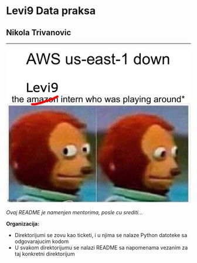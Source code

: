 # Levi9 Data praksa 
## Nikola Trivanovic


---
<div style="text-align: center;">
  <img src="slika.jpg" alt="Prikaz vremenskih podataka">
</div>

*Ovaj README je namenjen mentorima, posle cu srediti...* 

**Organizacija:**
- Direktorijumi se zovu kao ticketi, i u njima se nalaze Python datoteke sa odgovarajucim
kodom
- U svakom direktorijumu se nalazi README sa napomenama vezanim za taj konkretni direktorijum


